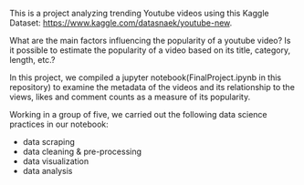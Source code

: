 This is a project analyzing trending Youtube videos using this Kaggle Dataset: https://www.kaggle.com/datasnaek/youtube-new.


What are the main factors influencing the popularity of a youtube video? Is it possible to estimate the popularity of a video based on its title, category, length, etc.? 

In this project, we compiled a jupyter notebook(FinalProject.ipynb in this repository) to examine the metadata of the videos and its relationship to the views, likes and comment counts as a measure of its popularity.

Working in a group of five, we carried out the following data science practices in our notebook:
- data scraping
- data cleaning & pre-processing
- data visualization
- data analysis
